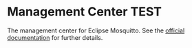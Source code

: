 # Management Center TEST

The management center for Eclipse Mosquitto. See the [official documentation](https://docs.cedalo.com/) for further details.
